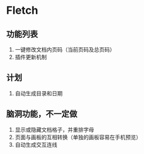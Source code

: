 # Fletch


## 功能列表
1. 一键修改文档内页码（当前页码及总页码）
2. 插件更新机制

## 计划
1. 自动生成目录和日期

## 脑洞功能，不一定做
1. 显示或隐藏文档格子，并重排字母
2. 页面与画板的互相转换（单独的画板容易在手机预览）
3. 自动生成交互连线